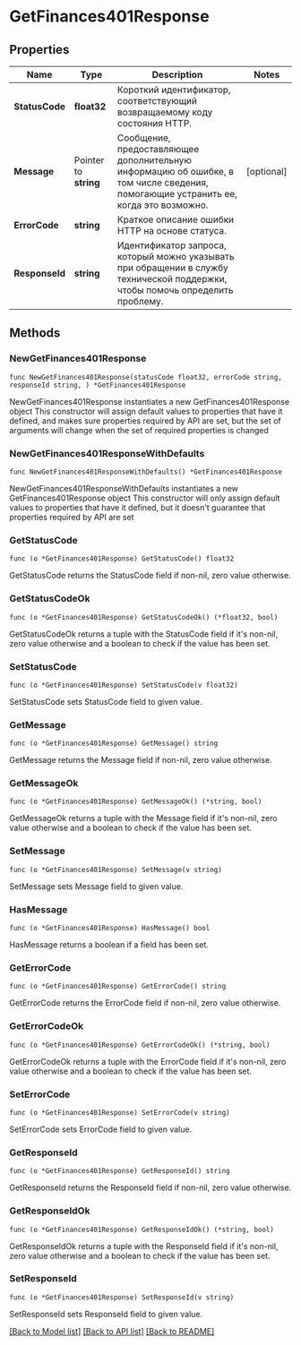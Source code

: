 # GetFinances401Response

## Properties

Name | Type | Description | Notes
------------ | ------------- | ------------- | -------------
**StatusCode** | **float32** | Короткий идентификатор, соответствующий возвращаемому коду состояния HTTP. | 
**Message** | Pointer to **string** | Сообщение, предоставляющее дополнительную информацию об ошибке, в том числе сведения, помогающие устранить ее, когда это возможно. | [optional] 
**ErrorCode** | **string** | Краткое описание ошибки HTTP на основе статуса. | 
**ResponseId** | **string** | Идентификатор запроса, который можно указывать при обращении в службу технической поддержки, чтобы помочь определить проблему. | 

## Methods

### NewGetFinances401Response

`func NewGetFinances401Response(statusCode float32, errorCode string, responseId string, ) *GetFinances401Response`

NewGetFinances401Response instantiates a new GetFinances401Response object
This constructor will assign default values to properties that have it defined,
and makes sure properties required by API are set, but the set of arguments
will change when the set of required properties is changed

### NewGetFinances401ResponseWithDefaults

`func NewGetFinances401ResponseWithDefaults() *GetFinances401Response`

NewGetFinances401ResponseWithDefaults instantiates a new GetFinances401Response object
This constructor will only assign default values to properties that have it defined,
but it doesn't guarantee that properties required by API are set

### GetStatusCode

`func (o *GetFinances401Response) GetStatusCode() float32`

GetStatusCode returns the StatusCode field if non-nil, zero value otherwise.

### GetStatusCodeOk

`func (o *GetFinances401Response) GetStatusCodeOk() (*float32, bool)`

GetStatusCodeOk returns a tuple with the StatusCode field if it's non-nil, zero value otherwise
and a boolean to check if the value has been set.

### SetStatusCode

`func (o *GetFinances401Response) SetStatusCode(v float32)`

SetStatusCode sets StatusCode field to given value.


### GetMessage

`func (o *GetFinances401Response) GetMessage() string`

GetMessage returns the Message field if non-nil, zero value otherwise.

### GetMessageOk

`func (o *GetFinances401Response) GetMessageOk() (*string, bool)`

GetMessageOk returns a tuple with the Message field if it's non-nil, zero value otherwise
and a boolean to check if the value has been set.

### SetMessage

`func (o *GetFinances401Response) SetMessage(v string)`

SetMessage sets Message field to given value.

### HasMessage

`func (o *GetFinances401Response) HasMessage() bool`

HasMessage returns a boolean if a field has been set.

### GetErrorCode

`func (o *GetFinances401Response) GetErrorCode() string`

GetErrorCode returns the ErrorCode field if non-nil, zero value otherwise.

### GetErrorCodeOk

`func (o *GetFinances401Response) GetErrorCodeOk() (*string, bool)`

GetErrorCodeOk returns a tuple with the ErrorCode field if it's non-nil, zero value otherwise
and a boolean to check if the value has been set.

### SetErrorCode

`func (o *GetFinances401Response) SetErrorCode(v string)`

SetErrorCode sets ErrorCode field to given value.


### GetResponseId

`func (o *GetFinances401Response) GetResponseId() string`

GetResponseId returns the ResponseId field if non-nil, zero value otherwise.

### GetResponseIdOk

`func (o *GetFinances401Response) GetResponseIdOk() (*string, bool)`

GetResponseIdOk returns a tuple with the ResponseId field if it's non-nil, zero value otherwise
and a boolean to check if the value has been set.

### SetResponseId

`func (o *GetFinances401Response) SetResponseId(v string)`

SetResponseId sets ResponseId field to given value.



[[Back to Model list]](../README.md#documentation-for-models) [[Back to API list]](../README.md#documentation-for-api-endpoints) [[Back to README]](../README.md)


